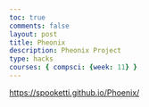 ```yaml
---
toc: true
comments: false
layout: post
title: Pheonix
description: Pheonix Project
type: hacks
courses: { compsci: {week: 11} }
---
```


https://spooketti.github.io/Phoenix/